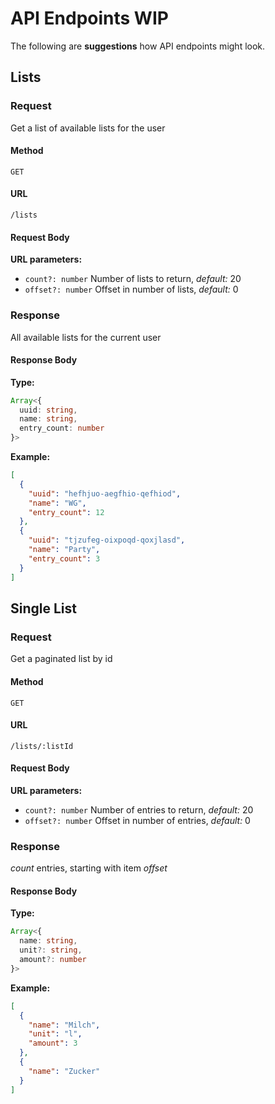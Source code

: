 # API Endpoints WIP

The following are __suggestions__ how API endpoints might look.   

## Lists

### Request
Get a list of available lists for the user

#### Method
`GET`
#### URL
`/lists`
#### Request Body
__URL parameters:__
- `count?: number` Number of lists to return, _default:_ 20
- `offset?: number` Offset in number of lists, _default:_ 0

### Response
All available lists for the current user

#### Response Body
__Type:__
```TypeScript
Array<{
  uuid: string,
  name: string,
  entry_count: number 
}>
```
__Example:__
```json
[
  {
    "uuid": "hefhjuo-aegfhio-qefhiod",
    "name": "WG",
    "entry_count": 12
  },
  {
    "uuid": "tjzufeg-oixpoqd-qoxjlasd",
    "name": "Party",
    "entry_count": 3
  }
]
```

## Single List

### Request
Get a paginated list by id
#### Method
`GET`
#### URL
`/lists/:listId`
#### Request Body
__URL parameters:__
- `count?: number` Number of entries to return, _default:_ 20
- `offset?: number` Offset in number of entries, _default:_ 0

### Response
_count_ entries, starting with item _offset_

#### Response Body
__Type:__
```TypeScript
Array<{
  name: string,
  unit?: string,
  amount?: number
}>
```
__Example:__
```json
[
  {
    "name": "Milch",
    "unit": "l",
    "amount": 3
  },
  {
    "name": "Zucker"
  }
]
```
